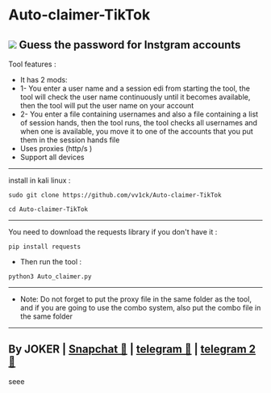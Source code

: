 # Auto-claimer-TikTok
<img src="https://e.top4top.io/p_2313vr7ll0.png"></img>
Guess the password for Instgram accounts
- 
Tool features :
- It has 2 mods:
- 1- You enter a user name and a session edi from starting the tool, the tool will check the user name continuously until it becomes available, then the tool will put the user name on your account
- 2- You enter a file containing usernames and also a file containing a list of session hands, then the tool runs, the tool checks all usernames and when one is available, you move it to one of the accounts that you put them in the session hands file
- Uses proxies (http/s )
- Support all devices
-----------------------
install in kali linux :
<!--START_SECTION:waka-->
```
sudo git clone https://github.com/vv1ck/Auto-claimer-TikTok
```
<!--END_SECTION:waka-->
<!--START_SECTION:waka-->
```
cd Auto-claimer-TikTok
```
<!--END_SECTION:waka-->
-----------------------
You need to download the requests library if you don't have it :
<!--START_SECTION:waka-->
```
pip install requests
```
<!--END_SECTION:waka-->
- Then run the tool :
<!--START_SECTION:waka-->
```
python3 Auto_claimer.py
```
<!--END_SECTION:waka-->
---------------------
- Note: Do not forget to put the proxy file in the same folder as the tool, and if you are going to use the combo system, also put the combo file in the same folder
---------------------
By JOKER | <a class="" href="https://www.snapchat.com/add/j0k.y?">Snapchat 👻</a> | <a class="" href="http://t.me/vv1ck">telegram 🔷</a> | <a class="" href="http://t.me/TweakPY">telegram 2 🔷</a>
-
seee

